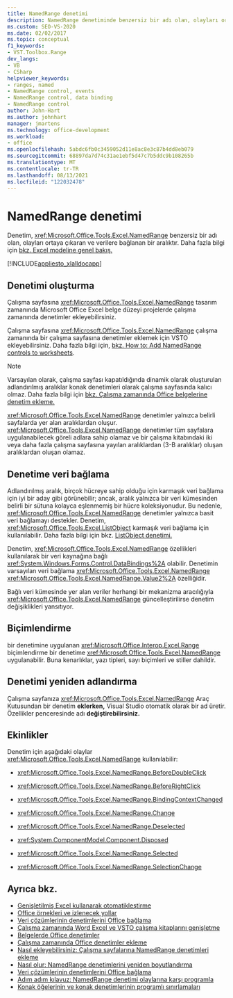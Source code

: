 ```yaml
---
title: NamedRange denetimi
description: NamedRange denetiminde benzersiz bir adı olan, olayları ortaya çıkaran ve verilere bağlanan bir aralık olduğunu öğrenin.
ms.custom: SEO-VS-2020
ms.date: 02/02/2017
ms.topic: conceptual
f1_keywords:
- VST.Toolbox.Range
dev_langs:
- VB
- CSharp
helpviewer_keywords:
- ranges, named
- NamedRange control, events
- NamedRange control, data binding
- NamedRange control
author: John-Hart
ms.author: johnhart
manager: jmartens
ms.technology: office-development
ms.workload:
- office
ms.openlocfilehash: 5abdc6fb0c3459052d11e8ac8e3c87b4dd8eb079
ms.sourcegitcommit: 68897da7d74c31ae1ebf5d47c7b5ddc9b108265b
ms.translationtype: MT
ms.contentlocale: tr-TR
ms.lasthandoff: 08/13/2021
ms.locfileid: "122032478"
---
```

# <a name="namedrange-control"></a>NamedRange denetimi
  Denetim, <xref:Microsoft.Office.Tools.Excel.NamedRange> benzersiz bir adı olan, olayları ortaya çıkaran ve verilere bağlanan bir aralıktır. Daha fazla bilgi için [bkz. Excel modeline genel bakış.](../vsto/excel-object-model-overview.md)

 [!INCLUDE[appliesto_xlalldocapp](../vsto/includes/appliesto-xlalldocapp-md.md)]

## <a name="create-the-control"></a>Denetimi oluşturma
 Çalışma sayfasına <xref:Microsoft.Office.Tools.Excel.NamedRange> tasarım zamanında Microsoft Office Excel belge düzeyi projelerde çalışma zamanında denetimler ekleyebilirsiniz.

 Çalışma sayfasına <xref:Microsoft.Office.Tools.Excel.NamedRange> çalışma zamanında bir çalışma sayfasına denetimler eklemek için VSTO ekleyebilirsiniz. Daha fazla bilgi için, [bkz. How to: Add NamedRange controls to worksheets](../vsto/how-to-add-namedrange-controls-to-worksheets.md).

> [!NOTE]
> Varsayılan olarak, çalışma sayfası kapatıldığında dinamik olarak oluşturulan adlandırılmış aralıklar konak denetimleri olarak çalışma sayfasında kalıcı olmaz. Daha fazla bilgi için [bkz. Çalışma zamanında Office belgelerine denetim ekleme.](../vsto/adding-controls-to-office-documents-at-run-time.md)

 <xref:Microsoft.Office.Tools.Excel.NamedRange> denetimler yalnızca belirli sayfalarda yer alan aralıklardan oluşur. <xref:Microsoft.Office.Tools.Excel.NamedRange> denetimler tüm sayfalara uygulanabilecek göreli adlara sahip olamaz ve bir çalışma kitabındaki iki veya daha fazla çalışma sayfasına yayılan aralıklardan (3-B aralıklar) oluşan aralıklardan oluşan olamaz.

## <a name="bind-data-to-the-control"></a>Denetime veri bağlama
 Adlandırılmış aralık, birçok hücreye sahip olduğu için karmaşık veri bağlama için iyi bir aday gibi görünebilir; ancak, aralık yalnızca bir veri kümesinden belirli bir sütuna kolayca eşlenmemiş bir hücre koleksiyonudur. Bu nedenle, <xref:Microsoft.Office.Tools.Excel.NamedRange> denetimler yalnızca basit veri bağlamayı destekler. Denetim, <xref:Microsoft.Office.Tools.Excel.ListObject> karmaşık veri bağlama için kullanılabilir. Daha fazla bilgi için bkz. [ListObject denetimi.](../vsto/listobject-control.md)

 Denetim, <xref:Microsoft.Office.Tools.Excel.NamedRange> özellikleri kullanılarak bir veri kaynağına bağlı <xref:System.Windows.Forms.Control.DataBindings%2A> olabilir. Denetimin varsayılan veri bağlama <xref:Microsoft.Office.Tools.Excel.NamedRange> <xref:Microsoft.Office.Tools.Excel.NamedRange.Value2%2A> özelliğidir.

 Bağlı veri kümesinde yer alan veriler herhangi bir mekanizma aracılığıyla <xref:Microsoft.Office.Tools.Excel.NamedRange> güncelleştirilirse denetim değişiklikleri yansıtıyor.

## <a name="formatting"></a>Biçimlendirme
 bir denetimine uygulanan <xref:Microsoft.Office.Interop.Excel.Range> biçimlendirme bir denetime <xref:Microsoft.Office.Tools.Excel.NamedRange> uygulanabilir. Buna kenarlıklar, yazı tipleri, sayı biçimleri ve stiller dahildir.

## <a name="rename-the-control"></a>Denetimi yeniden adlandırma
 Çalışma sayfanıza <xref:Microsoft.Office.Tools.Excel.NamedRange> Araç Kutusundan bir denetim **eklerken,** Visual Studio otomatik olarak bir ad üretir. Özellikler penceresinde adı **değiştirebilirsiniz.**

## <a name="events"></a>Ekinlikler
 Denetim için aşağıdaki olaylar <xref:Microsoft.Office.Tools.Excel.NamedRange> kullanılabilir:

- <xref:Microsoft.Office.Tools.Excel.NamedRange.BeforeDoubleClick>

- <xref:Microsoft.Office.Tools.Excel.NamedRange.BeforeRightClick>

- <xref:Microsoft.Office.Tools.Excel.NamedRange.BindingContextChanged>

- <xref:Microsoft.Office.Tools.Excel.NamedRange.Change>

- <xref:Microsoft.Office.Tools.Excel.NamedRange.Deselected>

- <xref:System.ComponentModel.Component.Disposed>

- <xref:Microsoft.Office.Tools.Excel.NamedRange.Selected>

- <xref:Microsoft.Office.Tools.Excel.NamedRange.SelectionChange>

## <a name="see-also"></a>Ayrıca bkz.
- [Genişletilmiş Excel kullanarak otomatikleştirme](../vsto/automating-excel-by-using-extended-objects.md)
- [Office örnekleri ve izlenecek yollar](../vsto/office-development-samples-and-walkthroughs.md)
- [Veri çözümlerinin denetimlerini Office bağlama](../vsto/binding-data-to-controls-in-office-solutions.md)
- [Çalışma zamanında Word Excel ve VSTO çalışma kitaplarını genişletme](../vsto/extending-word-documents-and-excel-workbooks-in-vsto-add-ins-at-run-time.md)
- [Belgelerde Office denetimler](../vsto/controls-on-office-documents.md)
- [Çalışma zamanında Office denetimler ekleme](../vsto/adding-controls-to-office-documents-at-run-time.md)
- [Nasıl ekleyebilirsiniz: Çalışma sayfalarına NamedRange denetimleri ekleme](../vsto/how-to-add-namedrange-controls-to-worksheets.md)
- [Nasıl olur: NamedRange denetimlerini yeniden boyutlandırma](../vsto/how-to-resize-namedrange-controls.md)
- [Veri çözümlerinin denetimlerini Office bağlama](../vsto/binding-data-to-controls-in-office-solutions.md)
- [Adım adım kılavuz: NamedRange denetimi olaylarına karşı programla](../vsto/walkthrough-programming-against-events-of-a-namedrange-control.md)
- [Konak öğelerinin ve konak denetimlerinin programlı sınırlamaları](../vsto/programmatic-limitations-of-host-items-and-host-controls.md)
